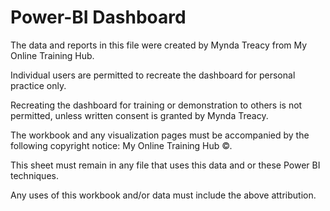 # Power-BI Dashboard

 The data and reports in this file were created by Mynda Treacy from My Online Training Hub.

Individual users are permitted to recreate the dashboard for personal practice only.

Recreating the dashboard for training or demonstration to others is not permitted, unless written consent is granted by Mynda Treacy.

  

The workbook and any visualization pages must be accompanied by the following copyright notice: My Online Training Hub ©.

  

This sheet must remain in any file that uses this data and or these Power BI techniques.

Any uses of this workbook and/or data must include the above attribution.

 
